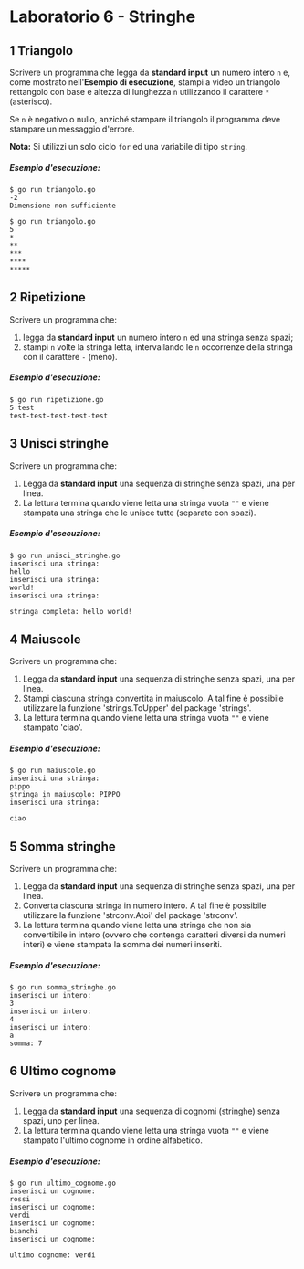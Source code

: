 # Laboratorio 6 - Stringhe
## 1 Triangolo

Scrivere un programma che legga da **standard input** un numero intero `n` e, come mostrato nell'**Esempio di esecuzione**, stampi a video un triangolo rettangolo con base e altezza di lunghezza `n` utilizzando il carattere `*` (asterisco).

Se `n` è negativo o nullo, anziché stampare il triangolo il programma deve stampare un messaggio d'errore.

**Nota:** Si utilizzi un solo ciclo `for` ed una variabile di tipo `string`.

##### Esempio d'esecuzione:

```text
$ go run triangolo.go
-2
Dimensione non sufficiente

$ go run triangolo.go
5
*
**
***
****
*****
``` 
## 2 Ripetizione

Scrivere un programma che:
1. legga da **standard input** un numero intero `n` ed una stringa senza spazi;
2. stampi `n` volte la stringa letta, intervallando le `n` occorrenze della stringa con il carattere `-` (meno).

##### Esempio d'esecuzione:

```text
$ go run ripetizione.go
5 test
test-test-test-test-test
```

## 3 Unisci stringhe

Scrivere un programma che:
1. Legga da **standard input** una sequenza di stringhe senza spazi, una per linea.
2. La lettura termina quando viene letta una stringa vuota `""` e viene stampata una stringa che le unisce tutte (separate con spazi).

##### Esempio d'esecuzione:

```text
$ go run unisci_stringhe.go
inserisci una stringa:
hello
inserisci una stringa:
world!
inserisci una stringa:

stringa completa: hello world!
```

## 4 Maiuscole

Scrivere un programma che:
1. Legga da **standard input** una sequenza di stringhe senza spazi, una per linea.
2. Stampi ciascuna stringa convertita in maiuscolo. A tal fine è possibile utilizzare la funzione 'strings.ToUpper' del package 'strings'.
3. La lettura termina quando viene letta una stringa vuota `""` e viene stampato 'ciao'.

##### Esempio d'esecuzione:

```text
$ go run maiuscole.go
inserisci una stringa:
pippo
stringa in maiuscolo: PIPPO
inserisci una stringa:

ciao
```

## 5 Somma stringhe

Scrivere un programma che:
1. Legga da **standard input** una sequenza di stringhe senza spazi, una per linea.
2. Converta ciascuna stringa in numero intero. A tal fine è possibile utilizzare la funzione 'strconv.Atoi' del package 'strconv'.
3. La lettura termina quando viene letta una stringa che non sia convertibile in intero (ovvero che contenga caratteri diversi da numeri interi) e viene stampata la somma dei numeri inseriti.

##### Esempio d'esecuzione:

```text
$ go run somma_stringhe.go
inserisci un intero:
3
inserisci un intero:
4
inserisci un intero:
a
somma: 7
```

## 6 Ultimo cognome

Scrivere un programma che:
1. Legga da **standard input** una sequenza di cognomi (stringhe) senza spazi, uno per linea.
2. La lettura termina quando viene letta una stringa vuota `""` e viene stampato l'ultimo cognome in ordine alfabetico.

##### Esempio d'esecuzione:

```text
$ go run ultimo_cognome.go
inserisci un cognome:
rossi
inserisci un cognome:
verdi
inserisci un cognome:
bianchi
inserisci un cognome:

ultimo cognome: verdi
```

